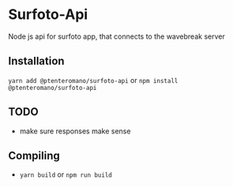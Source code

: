# Surfoto-Api
Node js api for surfoto app, that connects to the wavebreak server

## Installation

`yarn add @ptenteromano/surfoto-api`
or
`npm install @ptenteromano/surfoto-api`

## TODO
- make sure responses make sense

## Compiling
- `yarn build` or `npm run build`
